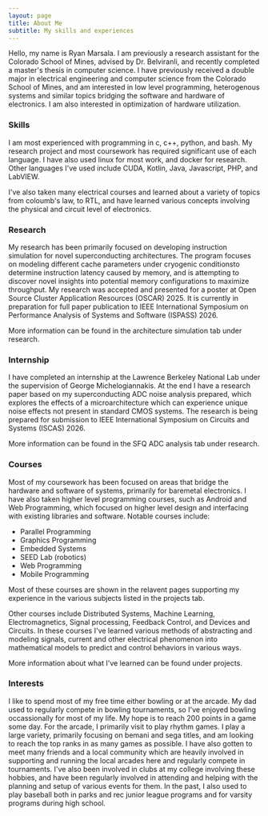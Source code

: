 ```yaml
---
layout: page
title: About Me
subtitle: My skills and experiences
---
```


Hello, my name is Ryan Marsala. I am previously a research assistant for the Colorado School of Mines, advised by Dr. Belviranli, and recently completed a master's thesis in computer science. I have previously received a double major in electrical engineering and computer science from the Colorado School of Mines, and am interested in low level programming, heterogenous systems and similar topics bridging the software and hardware of electronics. I am also interested in optimization of hardware utilization.

### Skills

I am most experienced with programming in c, c++, python, and bash. My research project and most coursework has required significant use of each language. I have also used linux for most work, and docker for research. Other languages I've used include CUDA, Kotlin, Java, Javascript, PHP, and LabVIEW.

I've also taken many electrical courses and learned about a variety of topics from coloumb's law, to RTL, and have learned various concepts involving the physical and circuit level of electronics.

### Research

My research has been primarily focused on developing instruction simulation for novel superconducting architectures. The program focuses on modeling different cache parameters under cryogenic conditionsto determine instruction latency caused by memory, and is attempting to discover novel insights into potential memory configurations to maximize throughput. My research was accepted and presented for a poster at Open Source Cluster Application Resources (OSCAR) 2025. It is currently in preparation for full paper publication to IEEE International Symposium on Performance Analysis of Systems and Software (ISPASS) 2026.

More information can be found in the architecture simulation tab under research.

### Internship

I have completed an internship at the Lawrence Berkeley National Lab under the supervision of George Michelogiannakis. At the end I have a research paper based on my superconducting ADC noise analysis prepared, which explores the effects of a microarchitecture which can experience unique noise effects not present in standard CMOS systems. The research is being prepared for submission to IEEE International Symposium on Circuits and Systems (ISCAS) 2026.

More information can be found in the SFQ ADC analysis tab under research.

### Courses

Most of my coursework has been focused on areas that bridge the hardware and software of systems, primarily for baremetal electronics. I have also taken higher level programming courses, such as Android and Web Programming, which focused on higher level design and interfacing with existing libraries and software. Notable courses include:
- Parallel Programming
- Graphics Programming
- Embedded Systems
- SEED Lab (robotics)
- Web Programming
- Mobile Programming

Most of these courses are shown in the relavent pages supporting my experience in the various subjects listed in the projects tab.

Other courses include Distributed Systems, Machine Learning, Electromagnetics, Signal processing, Feedback Control, and Devices and Circuits. In these courses I've learned various methods of abstracting and modeling signals, current and other electrical phenomenon into mathematical models to predict and control behaviors in various ways.

More information about what I've learned can be found under projects.

### Interests

I like to spend most of my free time either bowling or at the arcade. My dad used to regularly compete in bowling tournaments, so I've enjoyed bowling occassionally for most of my life. My hope is to reach 200 points in a game some day. For the arcade, I primarily visit to play rhythm games. I play a large variety, primarily focusing on bemani and sega titles, and am looking to reach the top ranks in as many games as possible. I have also gotten to meet many friends and a local community which are heavily involved in supporting and running the local arcades here and regularly compete in tournaments. I've also been involved in clubs at my college involving these hobbies, and have been regularly involved in attending and helping with the planning and setup of various events for them. In the past, I also used to play baseball both in parks and rec junior league programs and for varsity programs during high school.
